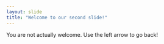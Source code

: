 ```yaml
---
layout: slide
title: "Welcome to our second slide!"
---
```

You are not actually welcome.
Use the left arrow to go back!
